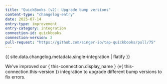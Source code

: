 ```yaml
---
title: "QuickBooks (v2): Upgrade bump versions"
content-type: "changelog-entry"
date: 2025-07-14
entry-type: improvement
entry-category: integration
connection-id: quickbooks
connection-version: 2
pull-request: "https://github.com/singer-io/tap-quickbooks/pull/75"
---
```

{{ site.data.changelog.metadata.single-integration | flatify }}

We've improved our { this-connection.display_name } (v{ this-connection.this-version }) integration to upgrade different bump versions to fix errors.